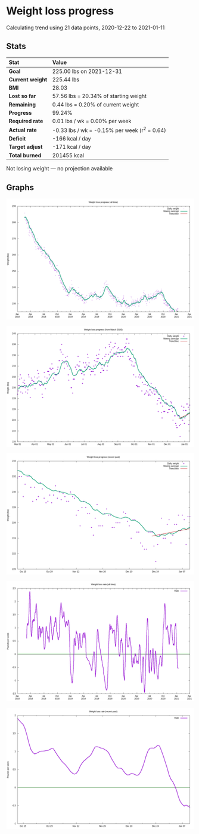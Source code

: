 # Weight loss progress

Calculating trend using 21 data points, 2020-12-22 to 2021-01-11

## Stats

Stat|Value
:-|:-
**Goal**|225.00 lbs on 2021-12-31
**Current weight**|225.44 lbs
**BMI**|28.03
**Lost so far**|57.56 lbs = 20.34% of starting weight
**Remaining**|0.44 lbs =  0.20% of current  weight
**Progress**|99.24%
**Required rate**|0.01 lbs / wk = 0.00% per week
**Actual rate**|-0.33 lbs / wk = -0.15% per week  (r<sup>2</sup> = 0.64)
**Deficit**|-166 kcal / day
**Target adjust**|-171 kcal / day
**Total burned**|201455 kcal

Not losing weight &mdash; no projection available

## Graphs

![](weight-graph-alltime.png)

![](weight-graph-covid.png)

![](weight-graph-recent.png)

![](rate-graph-alltime.png)

![](rate-graph-recent.png)
